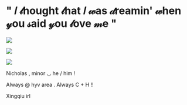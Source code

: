 # " 𝐼 𝓉hought 𝓉hat 𝐼 𝓌as 𝒹reamin' 𝓌hen 𝓎ou 𝓈aid 𝓎ou 𝓁ove 𝓂e " 

![](https://i.pinimg.com/736x/2a/6e/8f/2a6e8f04481d530e5666478688b45a8b.jpg)

![](https://i.pinimg.com/736x/1a/2e/53/1a2e53fa6904ed44f5faee4dfcf098d5.jpg)


![](https://i.pinimg.com/736x/2a/6e/8f/2a6e8f04481d530e5666478688b45a8b.jpg)

Nicholas , minor ◡ he / him !

Always @ hyv area . Always C + H !! 

Xingqiu irl
